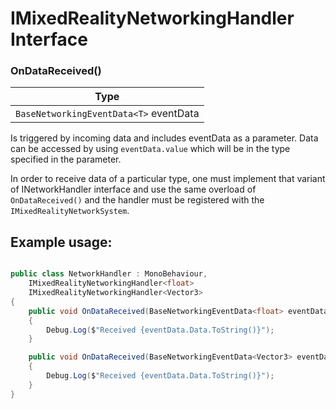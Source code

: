 # IMixedRealityNetworkingHandler<T> Interface

### OnDataReceived()

| Type |
| --- |
| `BaseNetworkingEventData<T>` eventData |

Is triggered by incoming data and includes eventData as a parameter. 
Data can be accessed by using `eventData.value` which will be in the type specified in the parameter.

In order to receive data of a particular type, one must implement that variant of INetworkHandler interface and use the same overload of `OnDataReceived()` and the handler must be registered with the `IMixedRealityNetworkSystem`.

## Example usage:
```C#

public class NetworkHandler : MonoBehaviour,
    IMixedRealityNetworkingHandler<float>
    IMixedRealityNetworkingHandler<Vector3>
{
    public void OnDataReceived(BaseNetworkingEventData<float> eventData)
    {
        Debug.Log($"Received {eventData.Data.ToString()}");
    }

    public void OnDataReceived(BaseNetworkingEventData<Vector3> eventData)
    {
        Debug.Log($"Received {eventData.Data.ToString()}");
    }
}

```